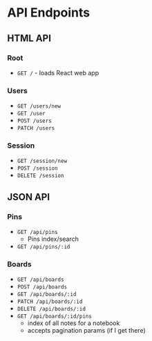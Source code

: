 # API Endpoints

## HTML API

### Root

- `GET /` - loads React web app

### Users

- `GET /users/new`
- `GET /user`
- `POST /users`
- `PATCH /users`

### Session

- `GET /session/new`
- `POST /session`
- `DELETE /session`

## JSON API

### Pins

- `GET /api/pins`
  - Pins index/search
- `GET /api/pins/:id`

### Boards

- `GET /api/boards`
- `POST /api/boards`
- `GET /api/boards/:id`
- `PATCH /api/boards/:id`
- `DELETE /api/boards/:id`
- `GET /api/boards/:id/pins`
  - index of all notes for a notebook
  - accepts pagination params (if I get there)
